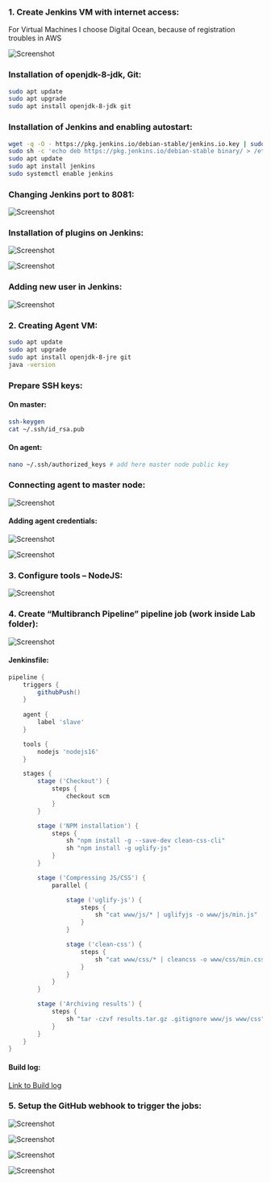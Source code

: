 ### 1. Create Jenkins VM with internet access:
For Virtual Machines I choose Digital Ocean, because of registration troubles in AWS

<img src="./.images/vms.png"
     alt="Screenshot"
     style="margin-left: auto; margin-right: auto" />

###  Installation of openjdk-8-jdk, Git:

```bash
sudo apt update 
sudo apt upgrade
sudo apt install openjdk-8-jdk git
```

### Installation of Jenkins and enabling autostart:

```bash
wget -q -O - https://pkg.jenkins.io/debian-stable/jenkins.io.key | sudo apt-key add - 
sudo sh -c 'echo deb https://pkg.jenkins.io/debian-stable binary/ > /etc/apt/sources.list.d/jenkins.list'
sudo apt update
sudo apt install jenkins
sudo systemctl enable jenkins
```

### Changing Jenkins port to 8081:

<img src="./.images/jenkinsPort.png"
     alt="Screenshot"
     style="margin-left: auto; margin-right: auto" />

### Installation of plugins on Jenkins:

<img src="./.images/githubPlugin.png"
     alt="Screenshot"
     style="margin-left: auto; margin-right: auto" />

<img src="./.images/roleBasedPlugin.png"
     alt="Screenshot"
     style="margin-left: auto; margin-right: auto" />

### Adding new user in Jenkins:

<img src="./.images/jenkinsNewUser.png"
     alt="Screenshot"
     style="margin-left: auto; margin-right: auto" />

### 2. Creating Agent VM:

```bash
sudo apt update 
sudo apt upgrade
sudo apt install openjdk-8-jre git
java -version
```

### Prepare SSH keys:
#### On master:

```bash
ssh-keygen
cat ~/.ssh/id_rsa.pub
```
#### On agent:

```bash
nano ~/.ssh/authorized_keys # add here master node public key
```

### Connecting agent to master node:

<img src="./.images/slaveNode.png"
     alt="Screenshot"
     style="margin-left: auto; margin-right: auto" />

#### Adding agent credentials:

<img src="./.images/slaveCredentials.png"
     alt="Screenshot"
     style="margin-left: auto; margin-right: auto" />

<img src="./.images/slaveAndMasterNodes.png"
     alt="Screenshot"
     style="margin-left: auto; margin-right: auto" />

### 3. Configure tools – NodeJS:

<img src="./.images/nodeJS.png"
     alt="Screenshot"
     style="margin-left: auto; margin-right: auto" />

### 4. Create “Multibranch Pipeline” pipeline job (work inside Lab folder):

<img src="./.images/multibranchPipeline.png"
     alt="Screenshot"
     style="margin-left: auto; margin-right: auto" />

#### Jenkinsfile:

```groovy
pipeline {
    triggers {
        githubPush()
    } 
    
    agent {
        label 'slave'
    }

    tools {
        nodejs 'nodejs16'
    }

    stages {
        stage ('Checkout') {
            steps {
                checkout scm
            }
        }

        stage ('NPM installation') {
            steps {
                sh "npm install -g --save-dev clean-css-cli"
                sh "npm install -g uglify-js"
            }
        }

        stage ('Compressing JS/CSS') {
            parallel {

                stage ('uglify-js') {
                    steps {
                        sh "cat www/js/* | uglifyjs -o www/js/min.js"
                    }
                }

                stage ('clean-css') {
                    steps {
                        sh "cat www/css/* | cleancss -o www/css/min.css"
                    }
                }
            }
        }

        stage ('Archiving results') {
            steps {
                sh "tar -czvf results.tar.gz .gitignore www/js www/css"
            }
        }
    }
}
```

#### Build log:

[Link to Build log](https://github.com/kirylmok/material-design-template/blob/master/Week2_CI:CD_tools/buildLog.txt)

### 5. Setup the GitHub webhook to trigger the jobs:

<img src="./.images/githubCredentials.png"
     alt="Screenshot"
     style="margin-left: auto; margin-right: auto" />

<img src="./.images/personalAccessToken.png"
     alt="Screenshot"
     style="margin-left: auto; margin-right: auto" />

<img src="./.images/githubWebhook.png"
     alt="Screenshot"
     style="margin-left: auto; margin-right: auto" />

<img src="./.images/webhookDeliveries.png"
     alt="Screenshot"
     style="margin-left: auto; margin-right: auto" />
